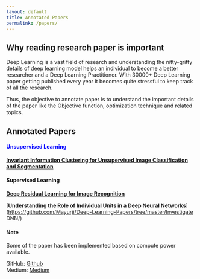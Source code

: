 ```yaml
---
layout: default
title: Annotated Papers
permalink: /papers/
---
```

## Why reading research paper is important

Deep Learning is a vast field of research and understanding the nitty-gritty details of
deep learning model helps an individual to become a better researcher and a Deep Learning Practitioner.
With 30000+ Deep Learning paper getting published every year it becomes quite stressful to keep track of
all the research.

Thus, the objective to annotate paper is to understand the important details of the paper like the Objective function,
optimization technique and related topics.

## **Annotated Papers**

#### **<span style="color:blue">Unsupervised Learning</span>**

[**Invariant Information Clustering for Unsupervised Image Classification and Segmentation**](https://github.com/Mayurji/Deep-Learning-Papers/tree/master/Invariant%20Information%20Clustering) 

#### **Supervised Learning**

[**Deep Residual Learning for Image Recognition**](https://github.com/Mayurji/Deep-Learning-Papers/tree/master/Resnet) 

[**Understanding the Role of Individual Units in a Deep Neural Networks**](https://github.com/Mayurji/Deep-Learning-Papers/tree/master/Investigate DNN/)

#### Note

Some of the paper has been implemented based on compute power available.

GitHub: [Github](https://github.com/mayurji) \
Medium: [Medium](https://medium.com/@mayur87545)
